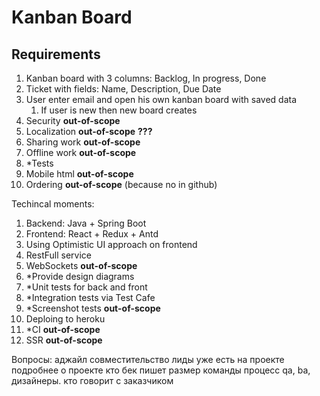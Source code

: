 # Kanban Board

## Requirements

1. Kanban board with 3 columns: Backlog, In progress, Done
1. Ticket with fields: Name, Description, Due Date
1. User enter email and open his own kanban board with saved data
    1. If user is new then new board creates
1. Security **out-of-scope** 
1. Localization **out-of-scope** **???**
1. Sharing work **out-of-scope**
1. Offline work **out-of-scope**
1. *Tests
1. Mobile html **out-of-scope**
1. Ordering **out-of-scope** (because no in github)

Techincal moments:

1. Backend: Java + Spring Boot
1. Frontend: React + Redux + Antd
1. Using Optimistic UI approach on frontend
1. RestFull service 
1. WebSockets **out-of-scope**
1. *Provide design diagrams
1. *Unit tests for back and front
1. *Integration tests via Test Cafe
1. *Screenshot tests **out-of-scope**
1. Deploing to heroku
1. *CI **out-of-scope**
1. SSR **out-of-scope**



Вопросы:
аджайл
совместительство 
лиды уже есть на проекте
подробнее о проекте
кто бек пишет
размер команды
процесс qa, ba, дизайнеры. кто говорит с заказчиком
